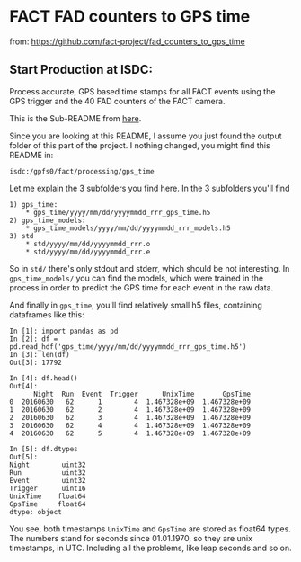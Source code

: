 # FACT FAD counters to GPS time

from: https://github.com/fact-project/fad_counters_to_gps_time

## Start Production at ISDC:

Process accurate, GPS based time stamps for all FACT events using the GPS trigger and the 40 FAD counters of the FACT camera.

This is the Sub-README from [here](https://github.com/fact-project/fad_counters_to_gps_time/tree/gps_time_reco/fad_counters_to_gps_time/gps_time_reconstruction).

Since you are looking at this README, I assume you just found the output folder of
this part of the project. I nothing changed, you might find this README in:

    isdc:/gpfs0/fact/processing/gps_time

Let me explain the 3 subfolders you find here. In the 3 subfolders you'll find

    1) gps_time:
        * gps_time/yyyy/mm/dd/yyyymmdd_rrr_gps_time.h5
    2) gps_time_models:
        * gps_time_models/yyyy/mm/dd/yyyymmdd_rrr_models.h5
    3) std
        * std/yyyy/mm/dd/yyyymmdd_rrr.o
        * std/yyyy/mm/dd/yyyymmdd_rrr.e

So in `std/` there's only stdout and stderr, which should be not interesting.
In `gps_time_models/` you can find the models, which were trained in the process
in order to predict the GPS time for each event in the raw data.

And finally in `gps_time`, you'll find relatively small h5 files, containing dataframes like this:

```
In [1]: import pandas as pd
In [2]: df = pd.read_hdf('gps_time/yyyy/mm/dd/yyyymmdd_rrr_gps_time.h5')
In [3]: len(df)
Out[3]: 17792

In [4]: df.head()
Out[4]:
      Night  Run  Event  Trigger      UnixTime       GpsTime
0  20160630   62      1        4  1.467328e+09  1.467328e+09
1  20160630   62      2        4  1.467328e+09  1.467328e+09
2  20160630   62      3        4  1.467328e+09  1.467328e+09
3  20160630   62      4        4  1.467328e+09  1.467328e+09
4  20160630   62      5        4  1.467328e+09  1.467328e+09

In [5]: df.dtypes
Out[5]:
Night        uint32
Run          uint32
Event        uint32
Trigger      uint16
UnixTime    float64
GpsTime     float64
dtype: object
```

You see, both timestamps `UnixTime` and `GpsTime` are stored as float64 types.
The numbers stand for seconds since 01.01.1970, so they are unix timestamps,
in UTC. Including all the problems, like leap seconds and so on.

